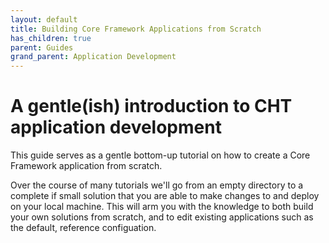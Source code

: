 ```yaml
---
layout: default
title: Building Core Framework Applications from Scratch
has_children: true
parent: Guides
grand_parent: Application Development
---
```


# A gentle(ish) introduction to CHT application development

This guide serves as a gentle bottom-up tutorial on how to create a Core Framework application from scratch.

Over the course of many tutorials we'll go from an empty directory to a complete if small solution that you are able to make changes to and deploy on your local machine. This will arm you with the knowledge to both build your own solutions from scratch, and to edit existing applications such as the default, reference configuation.

